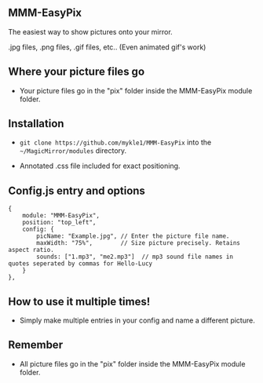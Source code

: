 ## MMM-EasyPix

The easiest way to show pictures onto your mirror.

.jpg files, .png files, .gif files, etc..  (Even animated gif's work)

## Where your picture files go

* Your picture files go in the "pix" folder inside the MMM-EasyPix module folder.

## Installation

* `git clone https://github.com/mykle1/MMM-EasyPix` into the `~/MagicMirror/modules` directory.

* Annotated .css file included for exact positioning.

## Config.js entry and options

    {
        module: "MMM-EasyPix",
		position: "top_left",
		config: {
			picName: "Example.jpg", // Enter the picture file name.
			maxWidth: "75%",        // Size picture precisely. Retains aspect ratio.
			sounds: ["1.mp3", "me2.mp3"]  // mp3 sound file names in quotes seperated by commas for Hello-Lucy
		}
	},
	
## How to use it multiple times!

* Simply make multiple entries in your config and name a different picture.

## Remember

* All picture files go in the "pix" folder inside the MMM-EasyPix module folder.
